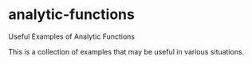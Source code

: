 # analytic-functions
Useful Examples of Analytic Functions

This is a collection of examples that may be useful in various situations.
